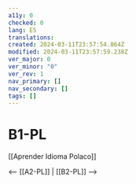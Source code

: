 ```yaml
---
a11y: 0
checked: 0
lang: ES
translations: 
created: 2024-03-11T23:57:54.864Z
modified: 2024-03-11T23:57:59.238Z
ver_major: 0
ver_minor: "0"
ver_rev: 1
nav_primary: []
nav_secondary: []
tags: []
---
```

# B1-PL

[[Aprender Idioma Polaco]]

<-- [[A2-PL]] | [[B2-PL]] -->